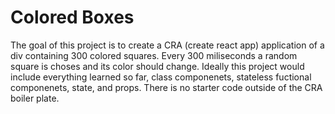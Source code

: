 # Colored Boxes

The goal of this project is to create a CRA (create react app) application of a div containing 300 colored squares. Every 300 miliseconds a random square is choses and its color should change. Ideally this project would include everything learned so far, class componenets, stateless fuctional componenets, state, and props. There is no starter code outside of the CRA boiler plate.
